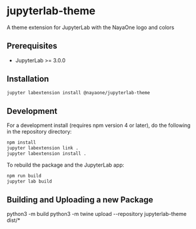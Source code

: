 # jupyterlab-theme

A theme extension for JupyterLab with the NayaOne logo and colors

## Prerequisites

* JupyterLab >= 3.0.0

## Installation

```bash
jupyter labextension install @nayaone/jupyterlab-theme
```

## Development

For a development install (requires npm version 4 or later), do the following in the repository directory:

```bash
npm install
jupyter labextension link .
jupyter labextension install .
```

To rebuild the package and the JupyterLab app:

```bash
npm run build
jupyter lab build
```


## Building and Uploading a new Package
python3 -m build
python3 -m twine upload --repository jupyterlab-theme dist/*

